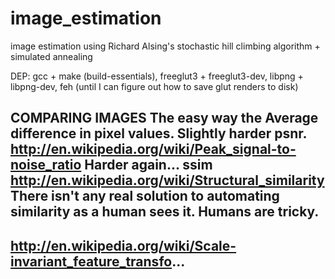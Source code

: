 # image_estimation
image estimation using Richard Alsing's stochastic hill climbing algorithm + simulated annealing

DEP: gcc + make (build-essentials), freeglut3 + freeglut3-dev, libpng + libpng-dev, feh (until I can figure out how to save glut renders to disk)
	
COMPARING IMAGES
The easy way the Average difference in pixel values.
Slightly harder psnr. http://en.wikipedia.org/wiki/Peak_signal-to-noise_ratio
Harder again... ssim http://en.wikipedia.org/wiki/Structural_similarity
There isn't any real solution to automating similarity as a human sees it. Humans are tricky.
-----
http://en.wikipedia.org/wiki/Scale-invariant_feature_transfo...
-----